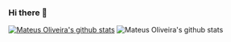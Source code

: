 ### Hi there 👋

[![Mateus Oliveira's github stats](https://github-readme-stats.vercel.app/apim?username=mastruzz)](https://github.com/anuraghazra/github-readme-stats)
![Mateus Oliveira's github stats](https://github-readme-stats.vercel.app/api?username=mastruzz&count_private=true)
